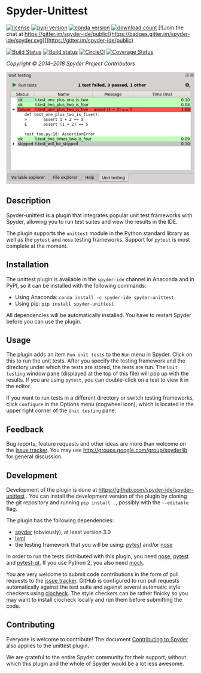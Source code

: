 # Spyder-Unittest

[![license](https://img.shields.io/pypi/l/spyder-unittest.svg)](./LICENSE)
[![pypi version](https://img.shields.io/pypi/v/spyder-unittest.svg)](https://pypi.python.org/pypi/spyder-unittest)
[![conda version](https://img.shields.io/conda/v/spyder-ide/spyder-unittest.svg)](https://www.anaconda.com/download/)
[![download count](https://img.shields.io/conda/d/spyder-ide/spyder-unittest.svg)](https://www.anaconda.com/download/)
[![Join the chat at https://gitter.im/spyder-ide/public](https://badges.gitter.im/spyder-ide/spyder.svg)](https://gitter.im/spyder-ide/public)

[![Build Status](https://travis-ci.org/spyder-ide/spyder-unittest.svg?branch=master)](https://travis-ci.org/spyder-ide/spyder-unittest)
[![Build status](https://ci.appveyor.com/api/projects/status/d9wa6whp1fpq4uii?svg=true)](https://ci.appveyor.com/project/spyder-ide/spyder-unittest)
[![CircleCI](https://circleci.com/gh/spyder-ide/spyder-unittest/tree/master.svg?style=shield)](https://circleci.com/gh/spyder-ide/spyder-unittest/tree/master)
[![Coverage Status](https://coveralls.io/repos/github/spyder-ide/spyder-unittest/badge.svg?branch=master)](https://coveralls.io/github/spyder-ide/spyder-unittest?branch=master)

*Copyright © 2014–2018 Spyder Project Contributors*

![Screenshot of spyder-unittest plugin showing test results](./screenshot.png)


## Description

Spyder-unittest is a plugin that integrates popular unit test frameworks
with Spyder, allowing you to run test suites and view the results in the IDE.

The plugin supports the `unittest` module in the Python standard library
as well as the `pytest` and `nose` testing frameworks.
Support for `pytest` is most complete at the moment.


## Installation

The unittest plugin is available in the `spyder-ide` channel in Anaconda and in PyPI,
so it can be installed with the following commands:

* Using Anaconda: `conda install -c spyder-ide spyder-unittest`
* Using pip: `pip install spyder-unittest`

All dependencies will be automatically installed. You have to restart Spyder before
you can use the plugin.


## Usage

The plugin adds an item `Run unit tests` to the `Run` menu in Spyder.
Click on this to run the unit tests. After you specify the testing framework
and the directory under which the tests are stored, the tests are run.
The `Unit testing` window pane (displayed at the top of this file) will pop up
with the results. If you are using `pytest`, you can double-click on a test
to view it in the editor.

If you want to run tests in a different directory or switch testing
frameworks, click `Configure` in the Options menu (cogwheel icon),
which is located in the upper right corner of the `Unit testing` pane.


## Feedback

Bug reports, feature requests and other ideas are more than welcome on the
[issue tracker](https://github.com/spyder-ide/spyder-unittest/issues).
You may use <http://groups.google.com/group/spyderlib> for general discussion.


## Development

Development of the plugin is done at https://github.com/spyder-ide/spyder-unittest .
You can install the development version of the plugin by cloning the git repository
and running `pip install .`, possibly with the `--editable` flag.

The plugin has the following dependencies:

* [spyder](https://github.com/spyder-ide/spyder) (obviously), at least version 3.0
* [lxml](http://lxml.de/)
* the testing framework that you will be using: [pytest](https://pytest.org)
  and/or [nose](https://nose.readthedocs.io)

In order to run the tests distributed with this plugin, you need
[nose](https://nose.readthedocs.io), [pytest](https://pytest.org)
and [pytest-qt](https://github.com/pytest-dev/pytest-qt). If you use Python 2,
you also need [mock](https://github.com/testing-cabal/mock).

You are very welcome to submit code contributions in the form of pull
requests to the
[issue tracker](https://github.com/spyder-ide/spyder-unittest/issues).
GitHub is configured to run pull requests automatically against the test suite
and against several automatic style checkers using
[ciocheck](https://github.com/ContinuumIO/ciocheck).
The style checkers can be rather finicky so you may want to install ciocheck
locally and run them before submitting the code.


## Contributing

Everyone is welcome to contribute! The document [Contributing to Spyder](
https://github.com/spyder-ide/spyder/blob/master/CONTRIBUTING.md)
also applies to the unittest plugin.

We are grateful to the entire Spyder community for their support, without which
this plugin and the whole of Spyder would be a lot less awesome.
